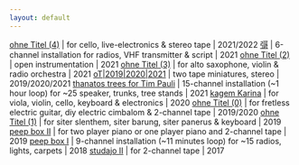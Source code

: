 ```yaml
---
layout: default
---
```


[ohne Titel (4)](/works/ot4) | for cello, live-electronics & stereo tape | 2021/2022
[彁](/works/彁) | 6-channel installation for radios, VHF transmitter & script | 2021
[ohne Titel (2)](/works/ot2) | open instrumentation | 2021
[ohne Titel (3)](/works/ot3) | for alto saxophone, violin & radio orchestra | 2021
[oT\|2019\|2020\|2021](/works/ot201920202021) | two tape miniatures, stereo | 2019/2020/2021
[thanatos trees for Tim Pauli](/works/thanatostreesfortimpauli) | 15-channel installation (~1 hour loop) for ~25 speaker, trunks, tree stands  | 2021
[kagem Karina](/works/kagemkarina) | for viola, violin, cello, keyboard & electronics | 2020
[ohne Titel (0)](/works/ot0)  | for fretless electric guitar, diy electric cimbalom & 2-channel tape | 2019/2020
[ohne Titel (1)](/works/ot1)  | for siter slenthem, siter barung, siter panerus & keyboard | 2019
[peep box II](/works/peepboxii)  | for two player piano or one player piano and 2-channel tape | 2019
[peep box I](/works/peepboxi)  | 9-channel installation (~11 minutes loop) for ~15 radios, lights, carpets | 2018
[studajo II](/works/studajoii)  | for 2-channel tape | 2017

